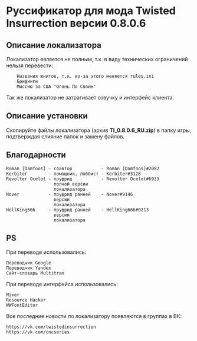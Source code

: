 # Руссификатор для мода Twisted Insurrection версии 0.8.0.6

## Описание локализатора
Локализатор является не полным, т.к. в виду технических ограничений нельзя перевести:
		
		Названия юнитов, т.к. из-за этого меняется rules.ini
		Брифинги
		Миссию за США "Огонь По Своим"

Так же локализатор не затрагивает озвучку и интерфейс клиента.

## Описание установки
Скопируйте файлы локализатора (архив **TI_0.8.0.6_RU.zip**) в папку игры, подтверждая слияние папок и замену файлов.

## Благодарности

	Roman [Damfoos] - соавтор           - Roman [Damfoos]#2082
	Kerbiter        - помощник, лоббист - Kerbiter#3128
	Revolter Ocelot - пруфрид           - Revolter Ocelot#6933
	                  полной версии
	                  локализатора
	Nover           - пруфрид ранней    - Nover#9146
	                  версии 
	                  локализатора
	HellKing666     - пруфрид ранней    - HellKing666#0213
	                  версии 
	                  локализатора


## PS
При переводе использовались:

	Переводчик Google
	Переводчик Yandex
	Сайт-словарь Multitran

При переводе интерфейса использовались:

	Mixer
	Resource Hacker
	WWFontEditor

Все последние новости по локализатору появляются в группах в ВК:

	https://vk.com/twistedinsurrection
	https://vk.com/cncseries
